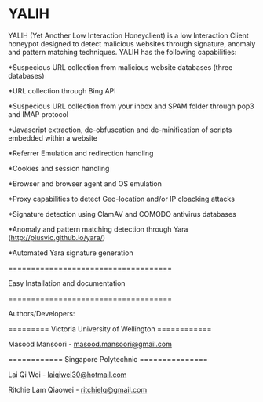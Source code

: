 YALIH
==================================

YALIH (Yet Another Low Interaction Honeyclient) is a low Interaction Client honeypot designed to detect malicious websites through signature, anomaly and pattern matching techniques. YALIH has the following capabilities:

*Suspecious URL collection from malicious website databases (three databases)

*URL collection through Bing API

*Suspecious URL collection from your inbox and SPAM folder through pop3 and IMAP protocol

*Javascript extraction, de-obfuscation and de-minification of scripts embedded within a website

*Referrer Emulation and redirection handling

*Cookies and session handling

*Browser and browser agent and OS emulation

*Proxy capabilities to detect Geo-location and/or IP cloacking attacks

*Signature detection using ClamAV and COMODO antivirus databases

*Anomaly and pattern matching detection through Yara (http://plusvic.github.io/yara/)

*Automated Yara signature generation

====================================

Easy Installation and documentation

====================================

Authors/Developers:

========= Victoria University of Wellington ============

Masood Mansoori - masood.mansoori@gmail.com

============ Singapore Polytechnic ===============

Lai Qi Wei - laiqiwei30@hotmail.com

Ritchie Lam Qiaowei - ritchielq@gmail.com
